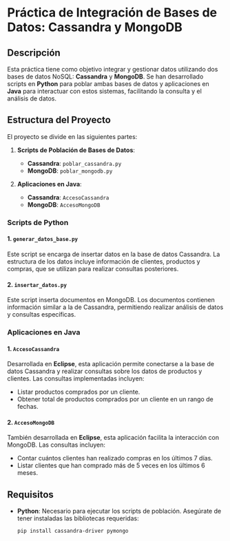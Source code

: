 # Práctica de Integración de Bases de Datos: Cassandra y MongoDB

## Descripción

Esta práctica tiene como objetivo integrar y gestionar datos utilizando dos bases de datos NoSQL: **Cassandra** y **MongoDB**. Se han desarrollado scripts en **Python** para poblar ambas bases de datos y aplicaciones en **Java** para interactuar con estos sistemas, facilitando la consulta y el análisis de datos.

## Estructura del Proyecto

El proyecto se divide en las siguientes partes:

1. **Scripts de Población de Bases de Datos**:
   - **Cassandra**: `poblar_cassandra.py`
   - **MongoDB**: `poblar_mongodb.py`

2. **Aplicaciones en Java**:
   - **Cassandra**: `AccesoCassandra`
   - **MongoDB**: `AccesoMongoDB`

### Scripts de Python

#### 1. `generar_datos_base.py`
Este script se encarga de insertar datos en la base de datos Cassandra. La estructura de los datos incluye información de clientes, productos y compras, que se utilizan para realizar consultas posteriores.

#### 2. `insertar_datos.py`
Este script inserta documentos en MongoDB. Los documentos contienen información similar a la de Cassandra, permitiendo realizar análisis de datos y consultas específicas.

### Aplicaciones en Java

#### 1. `AccesoCassandra`
Desarrollada en **Eclipse**, esta aplicación permite conectarse a la base de datos Cassandra y realizar consultas sobre los datos de productos y clientes. Las consultas implementadas incluyen:
- Listar productos comprados por un cliente.
- Obtener total de productos comprados por un cliente en un rango de fechas.

#### 2. `AccesoMongoDB`
También desarrollada en **Eclipse**, esta aplicación facilita la interacción con MongoDB. Las consultas incluyen:
- Contar cuántos clientes han realizado compras en los últimos 7 días.
- Listar clientes que han comprado más de 5 veces en los últimos 6 meses.

## Requisitos

- **Python**: Necesario para ejecutar los scripts de población. Asegúrate de tener instaladas las bibliotecas requeridas:
  ```bash
  pip install cassandra-driver pymongo
